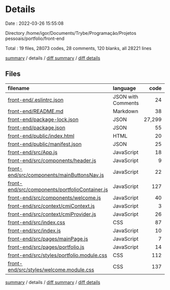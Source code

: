 # Details

Date : 2022-03-26 15:55:08

Directory /home/igor/Documents/Trybe/Programação/Projetos pessoais/portfolio/front-end

Total : 19 files,  28073 codes, 28 comments, 120 blanks, all 28221 lines

[summary](results.md) / details / [diff summary](diff.md) / [diff details](diff-details.md)

## Files
| filename | language | code | comment | blank | total |
| :--- | :--- | ---: | ---: | ---: | ---: |
| [front-end/.eslintrc.json](/front-end/.eslintrc.json) | JSON with Comments | 24 | 0 | 1 | 25 |
| [front-end/README.md](/front-end/README.md) | Markdown | 38 | 0 | 33 | 71 |
| [front-end/package-lock.json](/front-end/package-lock.json) | JSON | 27,299 | 0 | 1 | 27,300 |
| [front-end/package.json](/front-end/package.json) | JSON | 55 | 0 | 1 | 56 |
| [front-end/public/index.html](/front-end/public/index.html) | HTML | 20 | 23 | 1 | 44 |
| [front-end/public/manifest.json](/front-end/public/manifest.json) | JSON | 25 | 0 | 1 | 26 |
| [front-end/src/App.js](/front-end/src/App.js) | JavaScript | 18 | 0 | 3 | 21 |
| [front-end/src/components/header.js](/front-end/src/components/header.js) | JavaScript | 9 | 0 | 2 | 11 |
| [front-end/src/components/mainButtonsNav.js](/front-end/src/components/mainButtonsNav.js) | JavaScript | 22 | 0 | 3 | 25 |
| [front-end/src/components/portfolioContainer.js](/front-end/src/components/portfolioContainer.js) | JavaScript | 127 | 2 | 12 | 141 |
| [front-end/src/components/welcome.js](/front-end/src/components/welcome.js) | JavaScript | 40 | 0 | 5 | 45 |
| [front-end/src/context/cmiContext.js](/front-end/src/context/cmiContext.js) | JavaScript | 3 | 0 | 3 | 6 |
| [front-end/src/context/cmiProvider.js](/front-end/src/context/cmiProvider.js) | JavaScript | 26 | 0 | 7 | 33 |
| [front-end/src/index.css](/front-end/src/index.css) | CSS | 87 | 3 | 12 | 102 |
| [front-end/src/index.js](/front-end/src/index.js) | JavaScript | 10 | 0 | 2 | 12 |
| [front-end/src/pages/mainPage.js](/front-end/src/pages/mainPage.js) | JavaScript | 7 | 0 | 2 | 9 |
| [front-end/src/pages/portfolio.js](/front-end/src/pages/portfolio.js) | JavaScript | 14 | 0 | 2 | 16 |
| [front-end/src/styles/portfolio.module.css](/front-end/src/styles/portfolio.module.css) | CSS | 112 | 0 | 14 | 126 |
| [front-end/src/styles/welcome.module.css](/front-end/src/styles/welcome.module.css) | CSS | 137 | 0 | 15 | 152 |

[summary](results.md) / details / [diff summary](diff.md) / [diff details](diff-details.md)